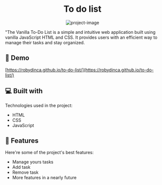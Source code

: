 <h1 align="center" id="title">To do list</h1>

<p align="center"><img src="https://socialify.git.ci/robydinca/to-do-list/image?font=Rokkitt&amp;language=1&amp;name=1&amp;owner=1&amp;pattern=Circuit%20Board&amp;stargazers=1&amp;theme=Dark" alt="project-image"></p>

<p id="description">"The Vanilla To-Do List is a simple and intuitive web application built using vanilla JavaScript HTML and CSS. It provides users with an efficient way to manage their tasks and stay organized.</p>

<h2>🚀 Demo</h2>

[https://robydinca.github.io/to-do-list/](https://robydinca.github.io/to-do-list/)

  
<h2>💻 Built with</h2>

Technologies used in the project:

*   HTML
*   CSS
*   JavaScript
  
  
<h2>🧐 Features</h2>

Here're some of the project's best features:

*   Manage yours tasks
*   Add task
*   Remove task
*   More features in a nearly future

  
